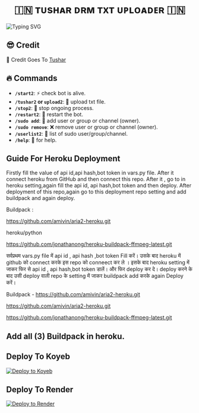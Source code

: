 <h1 align="center">
  🇮🇳 ᴛᴜsʜᴀʀ ᴅʀᴍ ᴛxᴛ ᴜᴘʟᴏᴀᴅᴇʀ 🇮🇳
</h1>

![Typing SVG](https://readme-typing-svg.herokuapp.com/?lines=Welcome+To+Txt+Uploader+Bot+!)

## 😎 Credit

🥳 Credit Goes To [Tushar](https://t.me/newstudent1885)

  
## 🔥 Commands

- **`/start2`**: ⚡ check bot is alive.
- **`/tushar2` or `upload2`**:  📁 upload txt file.
- **`/stop2`**: 🛑 stop ongoing process.
- **`/restart2`**: 🔮 restart the bot.
- **`/sudo add`**: 🎊 add user or group or channel (owner).
- **`/sudo remove`**: ❌ remove user or group or channel (owner).
- **`/userlist2`**: 📜 list of sudo user/group/channel.
- **`/help`**: 🎉 for help.



## Guide For Heroku Deployment 

Firstly fill the value of api id,api hash,bot token in vars.py file. After it connect heroku from GitHub and then connect this repo. After it , go to in heroku setting,again fill the api id, api hash,bot token and then deploy. After deployment of this repo,again go to this deployment repo setting and add buildpack and again deploy.

Buildpack : 

https://github.com/amivin/aria2-heroku.git

heroku/python

https://github.com/jonathanong/heroku-buildpack-ffmpeg-latest.git



सर्वप्रथम vars.py file में api id , api hash ,bot token Fill करें।
उसके बाद heroku में github को connect करके इस repo को conneect कर ले ।
इसके बाद heroku setting में जाकर फिर से api id , api hash,bot token डालें। और फिर deploy कर दे।
deploy करने के बाद उसी deploy वाली repo के setting में जाकर buildpack add करके again Deploy करें।
 
Buildpack - https://github.com/amivin/aria2-heroku.git

https://github.com/amivin/aria2-heroku.git

https://github.com/jonathanong/heroku-buildpack-ffmpeg-latest.git

## Add all (3) Buildpack in heroku.

## Deploy To Koyeb

[![Deploy to Koyeb](https://www.koyeb.com/static/images/deploy/button.svg)](https://app.koyeb.com/deploy?name=advance-txt-uploader&repository=Tushar557845%2FADVANCE-TXT-UPLOADER&branch=main&builder=dockerfile&instance_type=free&instances_min=0&autoscaling_sleep_idle_delay=300&ports=8080%3Bhttp%3B%2F&hc_protocol%5B8080%5D=tcp&hc_grace_period%5B8080%5D=5&hc_interval%5B8080%5D=30&hc_restart_limit%5B8080%5D=3&hc_timeout%5B8080%5D=5&hc_path%5B8080%5D=%2F&hc_method%5B8080%5D=get)

## Deploy To Render

[![Deploy to Render](https://render.com/images/deploy-to-render-button.svg)](https://render.com/deploy?repo=https://github.com/Tushar557845/ADVANCE-TXT-UPLOADER)
